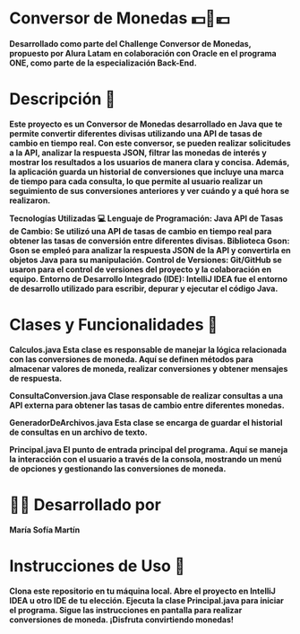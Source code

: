 # Conversor de Monedas 💵💱💶
<b>Desarrollado como parte del Challenge Conversor de Monedas, propuesto por Alura Latam en colaboración con Oracle en el programa ONE, como parte de la especialización Back-End.

# Descripción 📝
Este proyecto es un Conversor de Monedas desarrollado en Java que te permite convertir diferentes divisas utilizando una API de tasas de cambio en tiempo real. Con este conversor, se pueden realizar solicitudes a la API, analizar la respuesta JSON, filtrar las monedas de interés y mostrar los resultados a los usuarios de manera clara y concisa. Además, la aplicación guarda un historial de conversiones que incluye una marca de tiempo para cada consulta, lo que permite al usuario realizar un seguimiento de sus conversiones anteriores y ver cuándo y a qué hora se realizaron.

Tecnologías Utilizadas 💻
Lenguaje de Programación: Java
API de Tasas de Cambio: Se utilizó una API de tasas de cambio en tiempo real para obtener las tasas de conversión entre diferentes divisas.
Biblioteca Gson: Gson se empleó para analizar la respuesta JSON de la API y convertirla en objetos Java para su manipulación.
Control de Versiones: Git/GitHub se usaron para el control de versiones del proyecto y la colaboración en equipo.
Entorno de Desarrollo Integrado (IDE): IntelliJ IDEA fue el entorno de desarrollo utilizado para escribir, depurar y ejecutar el código Java.

# Clases y Funcionalidades 🧩
Calculos.java
Esta clase es responsable de manejar la lógica relacionada con las conversiones de moneda. Aquí se definen métodos para almacenar valores de moneda, realizar conversiones y obtener mensajes de respuesta.

ConsultaConversion.java
Clase responsable de realizar consultas a una API externa para obtener las tasas de cambio entre diferentes monedas.

GeneradorDeArchivos.java
Esta clase se encarga de guardar el historial de consultas en un archivo de texto.

Principal.java
El punto de entrada principal del programa. Aquí se maneja la interacción con el usuario a través de la consola, mostrando un menú de opciones y gestionando las conversiones de moneda.

# 👨‍💻 Desarrollado por
María Sofía Martín

# Instrucciones de Uso 🚀
Clona este repositorio en tu máquina local.
Abre el proyecto en IntelliJ IDEA u otro IDE de tu elección.
Ejecuta la clase Principal.java para iniciar el programa.
Sigue las instrucciones en pantalla para realizar conversiones de moneda.
¡Disfruta convirtiendo monedas!

